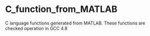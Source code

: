 # C_function_from_MATLAB
C language functions generated from MATLAB. These functions are checked operation in GCC 4.8 
